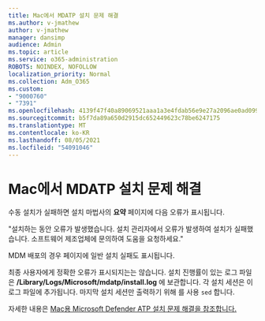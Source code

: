 ```yaml
---
title: Mac에서 MDATP 설치 문제 해결
ms.author: v-jmathew
author: v-jmathew
manager: dansimp
audience: Admin
ms.topic: article
ms.service: o365-administration
ROBOTS: NOINDEX, NOFOLLOW
localization_priority: Normal
ms.collection: Adm_O365
ms.custom:
- "9000760"
- "7391"
ms.openlocfilehash: 4139f47f40a89069521aaa1a3e4fdab56e9e27a2096ae0ad099be827f60d51fc
ms.sourcegitcommit: b5f7da89a650d2915dc652449623c78be6247175
ms.translationtype: MT
ms.contentlocale: ko-KR
ms.lasthandoff: 08/05/2021
ms.locfileid: "54091046"
---
```

# <a name="troubleshoot-mdatp-installation-problems-on-a-mac"></a>Mac에서 MDATP 설치 문제 해결

수동 설치가 실패하면 설치 마법사의 **요약** 페이지에 다음 오류가 표시됩니다.

"설치하는 동안 오류가 발생했습니다. 설치 관리자에서 오류가 발생하여 설치가 실패했습니다. 소프트웨어 제조업체에 문의하여 도움을 요청하세요."

MDM 배포의 경우 페이지에 일반 설치 실패도 표시됩니다.

최종 사용자에게 정확한 오류가 표시되지는는 않습니다. 설치 진행률이 있는 로그 파일은 **/Library/Logs/Microsoft/mdatp/install.log** 에 보관합니다. 각 설치 세션은 이 로그 파일에 추가됩니다. 마지막 설치 세션만 출력하기 위해 를 사용 `sed` 합니다.

자세한 내용은 [Mac용 Microsoft Defender ATP 설치 문제 해결을 참조합니다.](https://go.microsoft.com/fwlink/?linkid=2144615)
